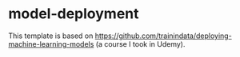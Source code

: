 # model-deployment

This template is based on
https://github.com/trainindata/deploying-machine-learning-models
(a course I took in Udemy). 
